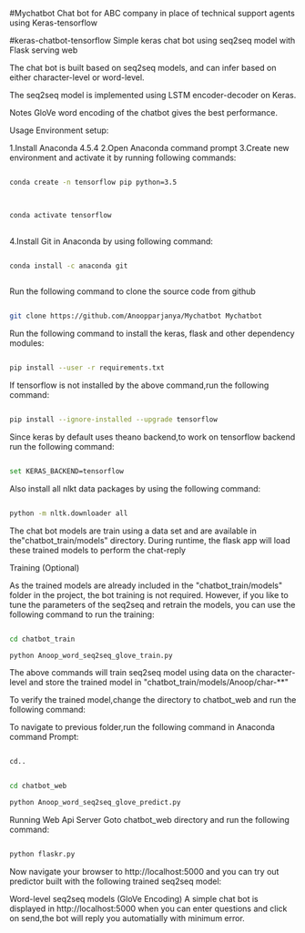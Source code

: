 #Mychatbot
Chat bot for ABC company in place of technical support agents using Keras-tensorflow

#keras-chatbot-tensorflow
Simple keras chat bot using seq2seq model with Flask serving web

The chat bot is built based on seq2seq models, and can infer based on either character-level or word-level.

The seq2seq model is implemented using LSTM encoder-decoder on Keras.

Notes
GloVe word encoding of the chatbot gives the best performance.

Usage
Environment setup:

1.Install Anaconda 4.5.4 
2.Open Anaconda command prompt 
3.Create new environment and activate it by running following commands:

```bash

conda create -n tensorflow pip python=3.5
 
```
```bash

conda activate tensorflow
 
```
 
4.Install Git in Anaconda by using following command:

```bash

conda install -c anaconda git 
 
```

Run the following command to clone the source code from github

```bash

git clone https://github.com/Anoopparjanya/Mychatbot Mychatbot

```


Run the following command to install the keras, flask and other dependency modules:

```bash

pip install --user -r requirements.txt
```

If tensorflow is not installed by the above command,run the following command:

```bash

pip install --ignore-installed --upgrade tensorflow 

``` 


Since keras by default uses theano backend,to work on tensorflow backend run the following command:

```bash

set KERAS_BACKEND=tensorflow

```

Also install all nlkt data packages by using the following command:

```bash

python -m nltk.downloader all 

```

The chat bot models are train using a data set and are available in the"chatbot_train/models" directory. During runtime, the flask app will load these trained models to perform the chat-reply

Training (Optional)

As the trained models are already included in the "chatbot_train/models" folder in the project, the bot training is not required. However, if you like to tune the parameters of the seq2seq and retrain the models, you can use the following command to run the training:

```bash

cd chatbot_train

python Anoop_word_seq2seq_glove_train.py

```


The above commands will train seq2seq model using data on the character-level and store the trained model in "chatbot_train/models/Anoop/char-**"

To verify the trained model,change the directory to chatbot_web and run the following command:

To navigate to previous folder,run the following command in Anaconda command Prompt:

```bash

cd..

```



```bash

cd chatbot_web

python Anoop_word_seq2seq_glove_predict.py

```

Running Web Api Server
Goto chatbot_web directory and run the following command:

```bash

python flaskr.py

```

Now navigate your browser to http://localhost:5000 and you can try out predictor built with the following trained seq2seq model:

Word-level seq2seq models (GloVe Encoding)
A simple chat bot is displayed in http://localhost:5000 when you can enter questions and click on send,the bot will reply you automatially with minimum error.

